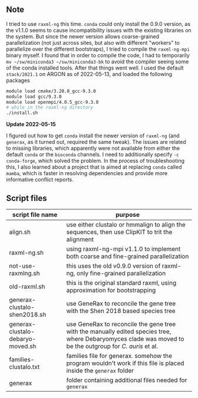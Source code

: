 ## Note

I tried to use `raxml-ng` this time. `conda` could only install the 0.9.0 version, as the v1.1.0 seems to cause incompatibility issues with the existing libraries on the system. But since the newer version allows coarse-grained parallelization (not just across sites, but also with different "workers" to parallelize over the different bootstraps), I tried to compile the `raxml-ng-mpi` binary myself. I found that in order to compile the code, I had to temporarily `mv ~/sw/miniconda3 ~/sw/miniconda3-bk` to avoid the compiler seeing some of the conda installed tools. After that things went well. I used the default `stack/2021.1` on ARGON as of 2022-05-13, and loaded the following packages
```bash
module load cmake/3.20.0_gcc-9.3.0
module load gcc/9.3.0
module load openmpi/4.0.5_gcc-9.3.0
# while in the raxml-ng directory
./install.sh
```

**Update 2022-05-15**

I figured out how to get `conda` install the newer version of `raxml-ng` (and `generax`, as it turned out, required the same tweak). The issues are related to missing libraries, which apparently were not available from either the default `conda` or the `bioconda` channels. I need to additionally specify `-c conda-forge`, which solved the problem. In the process of troubleshooting this, I also learned about a project that is aimed at replacing `conda` called `mamba`, which is faster in resolving dependencies and provide more informative conflict reports.

## Script files 

| script file name | purpose |
|------------------|---------|
| align.sh | use either clustalo or hmmalign to align the sequences, then use ClipKIT to trit the alignment |
| raxml-ng.sh | using raxml-ng-mpi v1.1.0 to implement both coarse and fine-grained parallelization |
| not-use-raxmlng.sh | this uses the old v0.9.0 version of raxml-ng, only fine-grained parallelization |
| old-raxml.sh | this is the original standard raxml, using approximation for bootstrapping |
| generax-clustalo-shen2018.sh | use GeneRax to reconcile the gene tree with the Shen 2018 based species tree |
| generax-clustalo-debaryo-moved.sh | use GeneRax to reconcile the gene tree with the manually edited species tree, where Debaryomyces clade was moved to be the outgroup for _C. auris_ et al. |
| families-clustalo.txt	| families file for generax. somehow the program wouldn't work if this file is placed inside the `generax` folder |
| generax | folder containing additional files needed for `generax` |

